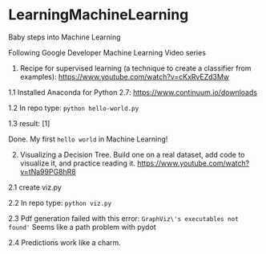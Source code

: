 # LearningMachineLearning
Baby steps into Machine Learning

Following Google Developer Machine Learning Video series

1. Recipe for supervised learning (a technique to create a classifier from examples): https://www.youtube.com/watch?v=cKxRvEZd3Mw

  1.1 Installed Anaconda for Python 2.7: https://www.continuum.io/downloads
  
  1.2 In repo type: `python hello-world.py`
  
  1.3 result: [1]
  
  Done. My first `hello world` in Machine Learning!

2. Visualizing a Decision Tree. Build one on a real dataset, add code to visualize it, and practice reading it. https://www.youtube.com/watch?v=tNa99PG8hR8

 2.1 create viz.py

 2.2 In repo type: `python viz.py`

 2.3 Pdf generation failed with this error: `GraphViz\'s executables not found'` Seems like a path problem with pydot

 2.4 Predictions work like a charm. 


